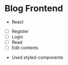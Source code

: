 # Blog Frontend

- React 
- [ ] Register
- [ ] Login
- [ ] Read
- [ ] Edit contents

- Used styled-components